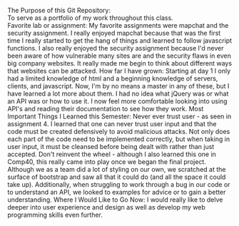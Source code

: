 
The Purpose of this Git Repository:<br />
	To serve as a portfolio of my work throughout this class.<br />
Favorite lab or assignment:
	My favorite assignments were mapchat and the security assignment. I really enjoyed mapchat because that was the first time I really started to get the hang of things and learned to follow javascript functions. I also really enjoyed the security assignment because I'd never been aware of how vulnerable many sites are and the security flaws in even big company websites. It really made me begin to think about different ways that websites can be attacked. 
How far I have grown:
	Starting at day 1 I only had a limited knowledge of html and a beginning knowledge of servers, clients, and javascript. Now, I'm by no means a master in any of these, but I have learned a lot more about them. I had no idea what jQuery was or what an API was or how to use it. I now feel more comfortable looking into using API's and reading their documentation to see how they work. 
Most Important Things I Learned this Semester:
	Never ever trust user  - as seen in assignment 4. I learned that one can never trust user input and that the code must be created defensively to avoid malicious attacks. Not only does each part of the code need to be implemented correctly, but when taking in user input, it must be cleansed before being dealt with rather than just accepted. 
	Don't reinvent the wheel - although I also learned this one in Comp40, this really came into play once we began the final project. Although we as a team did a lot of styling on our own, we scratched at the surface of bootstrap and saw all that it could do (and all the space it could take up). Additionally, when struggling to work through a bug in our code or to understand an API, we looked to examples for advice or to gain a better understanding.
Where I Would Like to Go Now:
	I would really like to delve deeper into user experience and design as well as develop my web programming skills even further. 
